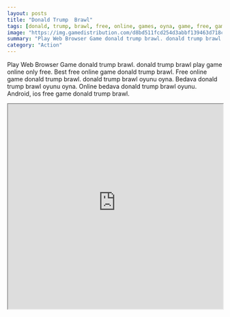 ```yaml
---
layout: posts
title: "Donald Trump  Brawl"
tags: [donald, trump, brawl, free, online, games, oyna, game, free, games, play, play, games]
image: "https://img.gamedistribution.com/d8bd511fcd254d3abbf139463d718ce8.jpg"
summary: "Play Web Browser Game donald trump brawl. donald trump brawl play game online only free. Best free online game donald trump brawl. Free online game donald trump brawl. donald trump brawl oyunu oyna. Bedava donald trump brawl oyunu oyna. Online bedava donald trump brawl oyunu. Android, ios free game donald trump brawl."
category: "Action"
---
```


Play Web Browser Game donald trump brawl. donald trump brawl play game online only free. Best free online game donald trump brawl. Free online game donald trump brawl. donald trump brawl oyunu oyna. Bedava donald trump brawl oyunu oyna. Online bedava donald trump brawl oyunu. Android, ios free game donald trump brawl.

<iframe width="100%" height="480px;" src="https://flash.gamedistribution.com?game=d8bd511fcd254d3abbf139463d718ce8"></iframe>